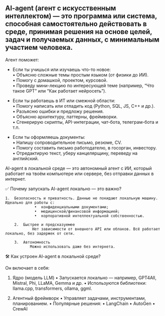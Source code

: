 ## AI-agent (агент с искусственным интеллектом) — это программа или система, способная самостоятельно действовать в среде, принимая решения на основе целей, задач и получаемых данных, с минимальным участием человека.
Агент поможет:
- Если ты учишься или изучаешь что-то новое:  
	•	Объясню сложные темы простым языком (от физики до ИИ).  
	•	Помогу с домашкой, проектом, курсовой.  
	•	Проведу мини-лекцию по интересующей теме (например, “Что такое GPT” или “Как работает нейросеть”).  

- Если ты работаешь в ИТ или смежной области:  
	•	Помогу написать или отладить код (Python, SQL, JS, C++ и др.).  
	•	Разъясню ошибки и предложу решения.  
	•	Объясню архитектуру, паттерны, фреймворки.  
	•	Сгенерирую скрипты, API-интеграции, чат-бота, телеграм-бота и т.п.  

- Если ты оформляешь документы:  
	•	Напишу сопроводительное письмо, резюме, CV.  
	•	Помогу составить письмо работодателю, в госорган, инвестору.  
	•	Отредактирую текст, уберу канцелярщину, переведу на английский.  

AI-agent в локальной среде — это автономный агент с ИИ, который работает на твоём компьютере или сервере, без отправки данных в интернет.

✅ Почему запускать AI-agent локально — это важно?  

	1.	Безопасность и приватность. Данные не покидают локальную машину. Идеально для работы с:  
	             •	конфиденциальными документами;  
	             •	медицинской/финансовой информацией;  
	             •	корпоративной интеллектуальной собственностью.  
	
        2.	Быстрее и предсказуемее  
                Нет зависимости от внешнего API или облаков. Всё работает локально, без задержек от сети.  
		
        3.	Автономность    
               Можно использовать даже без интернета.

🛠️ Как устроен AI-agent в локальной среде?

Он включает в себя:

1. Ядро (модель LLM)
	•	Запускается локально — например, GPT4All, Mistral, Phi, LLaMA, Gemma и др.
	•	Используются библиотеки: llama.cpp, transformers, ollama, ggml.

2. Агентный фреймворк
	•	Управляет задачами, инструментами, планированием.
	•	Популярные решения:
	•	LangChain
	•	AutoGen
	•	CrewAI
